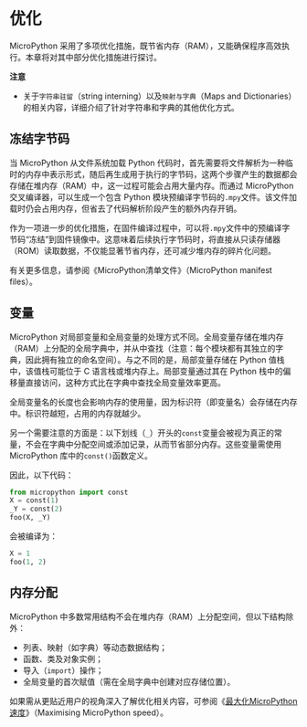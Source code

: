 # 优化

MicroPython 采用了多项优化措施，既节省内存（RAM），又能确保程序高效执行。本章将对其中部分优化措施进行探讨。

**注意**

- 关于`字符串驻留`（string interning）以及`映射与字典`（Maps and Dictionaries）的相关内容，详细介绍了针对字符串和字典的其他优化方式。


## 冻结字节码

当 MicroPython 从文件系统加载 Python 代码时，首先需要将文件解析为一种临时的内存中表示形式，随后再生成用于执行的字节码，这两个步骤产生的数据都会存储在堆内存（RAM）中，这一过程可能会占用大量内存。而通过 MicroPython 交叉编译器，可以生成一个包含 Python 模块预编译字节码的`.mpy`文件。该文件加载时仍会占用内存，但省去了代码解析阶段产生的额外内存开销。

作为一项进一步的优化措施，在固件编译过程中，可以将`.mpy`文件中的预编译字节码“冻结”到固件镜像中。这意味着后续执行字节码时，将直接从只读存储器（ROM）读取数据，不仅能显著节省内存，还可减少堆内存的碎片化问题。

有关更多信息，请参阅《MicroPython清单文件》（MicroPython manifest files）。


## 变量

MicroPython 对局部变量和全局变量的处理方式不同。全局变量存储在堆内存（RAM）上分配的全局字典中，并从中查找（注意：每个模块都有其独立的字典，因此拥有独立的命名空间）。与之不同的是，局部变量存储在 Python 值栈中，该值栈可能位于 C 语言栈或堆内存上。局部变量通过其在 Python 栈中的偏移量直接访问，这种方式比在字典中查找全局变量效率更高。

全局变量名的长度也会影响内存的使用量，因为标识符（即变量名）会存储在内存中。标识符越短，占用的内存就越少。

另一个需要注意的方面是：以下划线（`_`）开头的`const`变量会被视为真正的常量，不会在字典中分配空间或添加记录，从而节省部分内存。这些变量需使用 MicroPython 库中的`const()`函数定义。

因此，以下代码：
```python
from micropython import const
X = const(1)
_Y = const(2)
foo(X, _Y)
```

会被编译为：
```python
X = 1
foo(1, 2)
```


## 内存分配

MicroPython 中多数常用结构不会在堆内存（RAM）上分配空间，但以下结构除外：
- 列表、映射（如字典）等动态数据结构；
- 函数、类及对象实例；
- 导入（`import`）操作；
- 全局变量的首次赋值（需在全局字典中创建对应存储位置）。

如果需从更贴近用户的视角深入了解优化相关内容，可参阅《[最大化MicroPython速度](https://docs.micropython.org/en/latest/reference/speed_python.html)》（Maximising MicroPython speed）。



